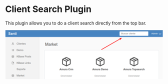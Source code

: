 # Client Search Plugin

This plugin allows you to do a client search directly from the top bar.

![Screenshot](screenshot.svg)